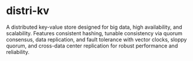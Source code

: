 # distri-kv
A distributed key-value store designed for big data, high availability, and scalability. Features consistent hashing, tunable consistency via quorum consensus, data replication, and fault tolerance with vector clocks, sloppy quorum, and cross-data center replication for robust performance and reliability.
